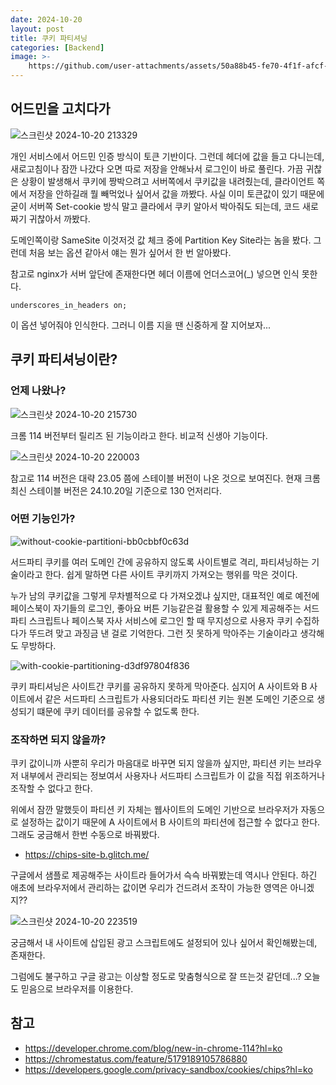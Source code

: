 ```yaml
---
date: 2024-10-20
layout: post
title: 쿠키 파티셔닝
categories: [Backend]
image: >-
    https://github.com/user-attachments/assets/50a88b45-fe70-4f1f-afcf-eac0854235f1
---
```


## 어드민을 고치다가

![스크린샷 2024-10-20 213329](https://github.com/user-attachments/assets/4ef5aff0-69c8-4398-a997-6ce3b2c97e1c)

개인 서비스에서 어드민 인증 방식이 토큰 기반이다. 
그런데 헤더에 값을 들고 다니는데, 새로고침이나 잠깐 나갔다 오면 따로 저장을 안해놔서 로그인이 바로 풀린다.
가끔 귀찮은 상황이 발생해서 쿠키에 짱박으려고 서버쪽에서 쿠키값을 내려줬는데, 클라이언트 쪽에서 저장을 안하길래 뭘 빼먹었나 싶어서 값을 까봤다. 사실 이미 토큰값이 있기 때문에 굳이 서버쪽 Set-cookie 방식 말고 클라에서 쿠키 알아서 박아줘도 되는데, 코드 새로 짜기 귀찮아서 까봤다.

도메인쪽이랑 SameSite 이것저것 값 체크 중에 Partition Key Site라는 놈을 봤다.
그런데 처음 보는 옵션 같아서 얘는 뭔가 싶어서 한 번 알아봤다.  

참고로 nginx가 서버 앞단에 존재한다면 헤더 이름에 언더스코어(_) 넣으면 인식 못한다. 
```
underscores_in_headers on;
```
이 옵션 넣어줘야 인식한다. 그러니 이름 지을 땐 신중하게 잘 지어보자...

## 쿠키 파티셔닝이란?

### 언제 나왔나?

![스크린샷 2024-10-20 215730](https://github.com/user-attachments/assets/f97f8754-955d-4e18-b0e9-4e5c562b6aaf)

크롬 114 버전부터 릴리즈 된 기능이라고 한다. 비교적 신생아 기능이다.

![스크린샷 2024-10-20 220003](https://github.com/user-attachments/assets/4fbd8778-8294-479d-9e0c-04a110129b42)

참고로 114 버전은 대략 23.05 쯤에 스테이블 버전이 나온 것으로 보여진다.
현재 크롬 최신 스테이블 버전은 24.10.20일 기준으로 130 언저리다.

### 어떤 기능인가?

![without-cookie-partitioni-bb0cbbf0c63d](https://github.com/user-attachments/assets/a65b04a6-549b-44d6-a549-d35778721d99)

서드파티 쿠키를 여러 도메인 간에 공유하지 않도록 사이트별로 격리, 파티셔닝하는 기술이라고 한다. 쉽게 말하면 다른 사이트 쿠키까지 가져오는 행위를 막은 것이다. 

누가 남의 쿠키값을 그렇게 무차별적으로 다 가져오겠냐 싶지만, 대표적인 예로 예전에 페이스북이 자기들의 로그인, 좋아요 버튼 기능같은걸 활용할 수 있게 제공해주는 서드파티 스크립트나 페이스북 자사 서비스에 로그인 할 때 무지성으로 사용자 쿠키 수집하다가 뚜드려 맞고 과징금 낸 걸로 기억한다. 그런 짓 못하게 막아주는 기술이라고 생각해도 무방하다.

![with-cookie-partitioning-d3df97804f836](https://github.com/user-attachments/assets/d037cf1f-5bb1-489c-8a1e-0d559ecaaf7a)

쿠키 파티셔닝은 사이트간 쿠키를 공유하지 못하게 막아준다.
심지어 A 사이트와 B 사이트에서 같은 서드파티 스크립트가 사용되더라도 파티션 키는 원본 도메인 기준으로 생성되기 떄문에 쿠키 데이터를 공유할 수 없도록 한다.

### 조작하면 되지 않을까?

쿠키 값이니까 사뿐히 우리가 마음대로 바꾸면 되지 않을까 싶지만,
파티션 키는 브라우저 내부에서 관리되는 정보여서 사용자나 서드파티 스크립트가 이 값을 직접 위조하거나 조작할 수 없다고 한다. 

위에서 잠깐 말했듯이 파티션 키 자체는 웹사이트의 도메인 기반으로 브라우저가 자동으로 설정하는 값이기 때문에 A 사이트에서 B 사이트의 파티션에 접근할 수 없다고 한다. 그래도 궁금해서 한번 수동으로 바꿔봤다.

- https://chips-site-b.glitch.me/

구글에서 샘플로 제공해주는 사이트라 들어가서 슥슥 바꿔봤는데 역시나 안된다.
하긴 애초에 브라우저에서 관리하는 값이면 우리가 건드려서 조작이 가능한 영역은 아니겠지??

![스크린샷 2024-10-20 223519](https://github.com/user-attachments/assets/d4713c08-04a3-4fd4-bec3-a2b4530d9743)


궁금해서 내 사이트에 삽입된 광고 스크립트에도 설정되어 있나 싶어서 확인해봤는데, 존재한다.

그럼에도 불구하고 구글 광고는 이상할 정도로 맞춤형식으로 잘 뜨는것 같던데...? 오늘도 믿음으로 브라우저를 이용한다.



## 참고

- https://developer.chrome.com/blog/new-in-chrome-114?hl=ko
- https://chromestatus.com/feature/5179189105786880
- https://developers.google.com/privacy-sandbox/cookies/chips?hl=ko